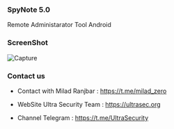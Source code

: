 ### SpyNote 5.0
Remote Administarator Tool Android



### ScreenShot
![Capture](https://user-images.githubusercontent.com/22496001/56222443-4a977b80-6081-11e9-9443-433ab0d424cb.PNG)


### Contact us

- Contact with Milad Ranjbar : https://t.me/milad_zero

- WebSite Ultra Security Team : https://ultrasec.org

- Channel Telegram : https://t.me/UltraSecurity
